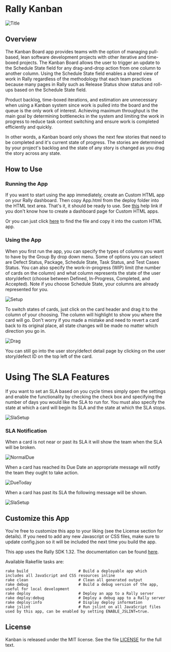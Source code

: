 Rally Kanban
============

![Title](https://raw.github.com/RallyApps/Kanban/master/screenshots/title-screenshot.png)

## Overview

The Kanban Board app provides teams with the option of managing pull-based, lean software development projects with other iterative and time-boxed projects. The Kanban Board allows the user to trigger an update to the Schedule State field for any drag-and-drop action from one column to another column. Using the Schedule State field enables a shared view of work in Rally regardless of the methodology that each team practices because many pages in Rally such as Release Status show status and roll-ups based on the Schedule State field.

Product backlog, time-boxed iterations, and estimation are unnecessary when using a Kanban system since work is pulled into the board and the queue is the only work of interest. Achieving maximum throughput is the main goal by determining bottlenecks in the system and limiting the work in progress to reduce task context switching and ensure work is completed efficiently and quickly.

In other words, a Kanban board only shows the next few stories that need to be completed and it's current state of progress. The stories are determined by your project's backlog and the state of any story is changed as you drag the story across any state.

## How to Use

### Running the App

If you want to start using the app immediately, create an Custom HTML app on your Rally dashboard. Then copy App.html from the deploy folder into the HTML text area. That's it, it should be ready to use. See [this](http://www.rallydev.com/help/use_apps#create) help link if you don't know how to create a dashboard page for Custom HTML apps.

Or you can just click [here](https://raw.github.com/RallyApps/Kanban/master/deploy/App.html) to find the file and copy it into the custom HTML app.

### Using the App

When you first run the app, you can specify the types of columns you want to have by the Group By drop down menu. Some of options you can select are Defect Status, Package, Schedule State, Task Status, and Test Cases Status. You can also specify the work-in-progress (WIP) limit (the number of cards on the column) and what column represents the state of the user story/defect (choose between Defined, In-Progress, Completed, and Accepted). Note if you choose Schedule State, your columns are already represented for you.

![Setup](https://raw.github.com/RallyApps/Kanban/master/screenshots/setup-screenshot.png)

To switch states of cards, just click on the card header and drag it to the column of your choosing. The column will highlight to show you where the card will go. Don't worry if you made a mistake and need to revert a card back to its original place, all state changes will be made no matter which direction you go in.

![Drag](https://raw.github.com/RallyApps/Kanban/master/screenshots/drag-screenshot.png)

You can still go into the user story/defect detail page by clicking on the user story/defect ID on the top left of the card.

# Using The SLA Features
If you want to set an SLA based on you cycle times simply open the settings and enable the functionality by checking the check box and specifying the number of days you would like the SLA to run for. You must also specify the state at which a card will begin its SLA and the state at which the SLA stops.

![SlaSetup](https://raw.github.com/rgarbi/Kanban/master/screenshots/SLAConfig.png)

### SLA Notification
When a card is not near or past its SLA it will show the team when the SLA will be broken.

![NormalDue](https://raw.github.com/rgarbi/Kanban/master/screenshots/Normal.png)

When a card has reached its Due Date an appropriate message will notify the team they ought to take action.

![DueToday](https://raw.github.com/rgarbi/Kanban/master/screenshots/DueToday.png)

When a card has past its SLA the following message will be shown.

![SlaSetup](https://raw.github.com/rgarbi/Kanban/master/screenshots/PastDue.png)


## Customize this App

You're free to customize this app to your liking (see the License section for details). If you need to add any new Javascript or CSS files, make sure to update config.json so it will be included the next time you build the app.

This app uses the Rally SDK 1.32. The documentation can be found [here](http://developer.rallydev.com/help/app-sdk). 

Available Rakefile tasks are:

    rake build                      # Build a deployable app which includes all JavaScript and CSS resources inline
    rake clean                      # Clean all generated output
    rake debug                      # Build a debug version of the app, useful for local development
    rake deploy                     # Deploy an app to a Rally server
    rake deploy:debug               # Deploy a debug app to a Rally server
    rake deploy:info                # Display deploy information
    rake jslint                     # Run jslint on all JavaScript files used by this app, can be enabled by setting ENABLE_JSLINT=true.

## License

Kanban is released under the MIT license.  See the file [LICENSE](https://raw.github.com/RallyApps/Kanban/master/LICENSE) for the full text.